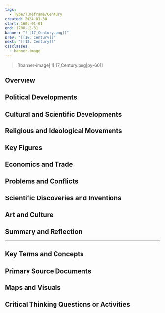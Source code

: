```yaml
---
tags:
  - Type/Timeframe/Century
created: 2024-01-30
start: 1601-01-01
end: 1700-12-31
banner: "![[17_Century.png]]"
prev: "[[16. Century]]"
next: "[[18. Century]]"
cssclasses:
  - banner-image
---
```

>[!banner-image] ![[17_Century.png|py-60]]
>
## Overview
## Political Developments
## Cultural and Scientific Developments
## Religious and Ideological Movements
## Key Figures
## Economics and Trade
## Problems and Conflicts
## Scientific Discoveries and Inventions
## Art and Culture
## Summary and Reflection
---
## Key Terms and Concepts
## Primary Source Documents
## Maps and Visuals
## Critical Thinking Questions or Activities


